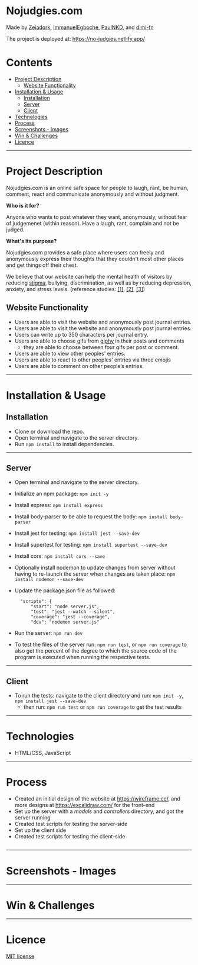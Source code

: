 # Nojudgies.com

Made by [Zeiadork](https://github.com/Zeiadork), [ImmanuelEgboche](https://github.com/ImmanuelEgboche), [PaulNKD](https://github.com/PaulNKD), and [dimi-fn](https://github.com/dimi-fn)

The project is deployed at: https://no-judgies.netlify.app/


Contents
=======================
* [Project Description](#project-description)
    * [Website Functionality](#website-functionality)
* [Installation & Usage](#installation--usage)
    * [Installation](#installation)
    * [Server](#server)
    * [Client](#client)
* [Technologies](#technologies)
* [Process](#process)
* [Screenshots - Images](#screenshots---images)
* [Win & Challenges](#win--challenges)
* [Licence](#licence)


--------

# Project Description

Nojudgies.com is an online safe space for people to laugh, rant, be human, comment, react and communicate anonymously and without judgment.

**Who is it for?**

Anyone who wants to post whatever they want, anonymously, without fear of judgemenet (within reason). Have a laugh, rant, complain and not be judged.

**What's its purpose?**

Nojudgies.com provides a safe place where users can freely and anonymously express their thoughts that they couldn't most other places and get things off their chest.

We believe that our website can help the mental health of visitors by reducing [stigma](https://www.ccmhrsb.org/stop-the-judgement), bullying, discrimination, as well as by reducing depression, anxiety, and stress levels. (reference studies: [[1]](https://www.ccmhrsb.org/stop-the-judgement), [[2]](https://www.mentalhelp.net/depression/judgmental-thinking-and-anxiety/), [[3]](https://www.ncbi.nlm.nih.gov/pmc/articles/PMC3532328/))

## Website Functionality

* Users are able to visit the website and anonymously post journal entries.
* Users are able to visit the website and anonymously post journal entries.
* Users can write up to 350 characters per journal entry.
* Users are able to choose gifs from [giphy](https://developers.giphy.com/branch/master/docs/api/#quick-start-guide) in their posts and comments
    * they are able to choose between four gifs per post or comment.
* Users are able to view other peoples' entries.
* Users are able to react to other peoples’ entries via three emojis
* Users are able to comment on other people’s entries.


-----

# Installation & Usage

## Installation

* Clone or download the repo.
* Open terminal and navigate to the server directory.
* Run `npm install` to install dependencies.

--------

## Server

* Open terminal and navigate to the server directory.
* Initialize an npm package: `npm init -y`
* Install express: `npm install express`
* Install body-parser to be able to request the body: `npm install body-parser`
* Install jest for testing: `npm install jest --save-dev`
* Install supertest for testing: `npm install supertest --save-dev`
* Install cors: `npm install cors --save`
* Optionally install nodemon to update changes from server without having to re-launch the server when changes are taken place: `npm install nodemon --save-dev`
* Update the package.json file as followed: 

        "scripts": {
            "start": "node server.js",
            "test": "jest --watch --silent",
            "coverage": "jest --coverage",
            "dev": "nodemon server.js"

* Run the server: `npm run dev`            
* To test the files of the server run: `npm run test`, or `npm run coverage` to also get the percent of the degree to which the source code of the program is executed when running the respective tests.

--------

## Client

* To run the tests: navigate to the client directory and run: `npm init -y`, `npm install jest --save-dev`
    * then run: `npm run test` or `npm run coverage` to get the test results

--------

# Technologies

* HTML/CSS, JavaScript

--------

# Process

* Created an initial design of the website at https://wireframe.cc/, and more designs at https://excalidraw.com/ for the front-end
* Set up the server with a *models* and *controllers* directory, and got the server running
* Created test scripts for testing the server-side
* Set up the client side
* Created test scripts for testing the client-side

<p align="center">
  <img src="" alt="">
</p> 

--------

# Screenshots - Images

--------

# Win & Challenges

--------

# Licence

[MIT license](https://opensource.org/licenses/mit-license.php)
